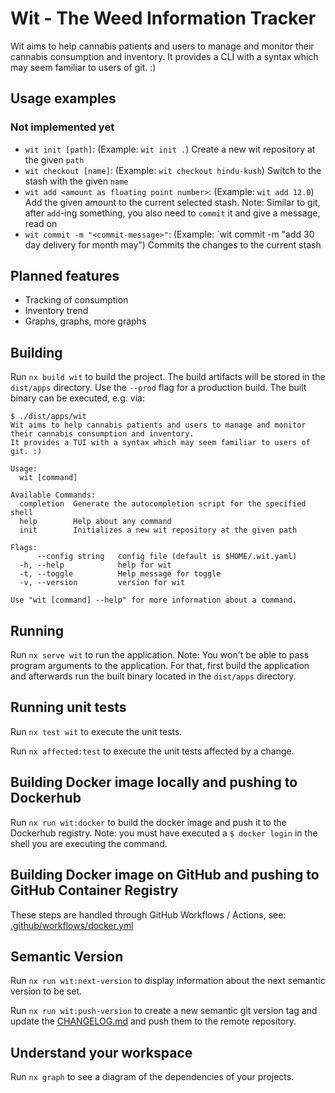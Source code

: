 # Wit - The Weed Information Tracker

Wit aims to help cannabis patients and users to manage and monitor their cannabis consumption and inventory.
It provides a CLI with a syntax which may seem familiar to users of git. :)

## Usage examples

### Not implemented yet

- `wit init [path]`: (Example: `wit init .`) Create a new wit repository at the given `path`
- `wit checkout [name]`: (Example: `wit checkout hindu-kush`) Switch to the stash with the given `name`
- `wit add <amount as floating point number>`: (Example: `wit add 12.0`) Add the given amount to the current selected stash. Note: Similar to git, after `add`-ing something, you also need to `commit` it and give a message, read on
- `wit commit -m "<commit-message>"`: (Example: `wit commit -m "add 30 day delivery for month may") Commits the changes to the current stash

## Planned features

- Tracking of consumption
- Inventory trend
- Graphs, graphs, more graphs

## Building

Run `nx build wit` to build the project. The build artifacts will be stored in the `dist/apps` directory. Use the `--prod` flag for a production build. The built binary can be executed, e.g. via:

```shell
$ ./dist/apps/wit
Wit aims to help cannabis patients and users to manage and monitor their cannabis consumption and inventory.
It provides a TUI with a syntax which may seem familiar to users of git. :)

Usage:
  wit [command]

Available Commands:
  completion  Generate the autocompletion script for the specified shell
  help        Help about any command
  init        Initializes a new wit repository at the given path

Flags:
      --config string   config file (default is $HOME/.wit.yaml)
  -h, --help            help for wit
  -t, --toggle          Help message for toggle
  -v, --version         version for wit

Use "wit [command] --help" for more information about a command.
```

## Running

Run `nx serve wit` to run the application. Note: You won't be able to pass program arguments to the application. For that, first build the application and afterwards run the built binary located in the `dist/apps` directory.

## Running unit tests

Run `nx test wit` to execute the unit tests.

Run `nx affected:test` to execute the unit tests affected by a change.

## Building Docker image locally and pushing to Dockerhub

Run `nx run wit:docker` to build the docker image and push it to the Dockerhub registry. Note: you must have executed a `$ docker login` in the shell you are executing the command.

## Building Docker image on GitHub and pushing to GitHub Container Registry

These steps are handled through GitHub Workflows / Actions, see: [.github/workflows/docker.yml](./.github/workflows/docker.yml)

## Semantic Version

Run `nx run wit:next-version` to display information about the next semantic version to be set.

Run `nx run wit:push-version` to create a new semantic git version tag and update the [CHANGELOG.md](./apps/wit/CHANGELOG.md) and push them to the remote repository.

## Understand your workspace

Run `nx graph` to see a diagram of the dependencies of your projects.
